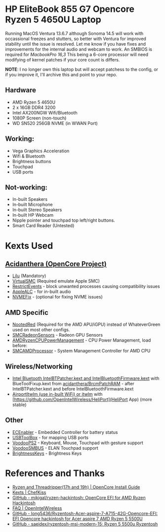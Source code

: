 # HP EliteBook 855 G7 Opencore Ryzen 5 4650U Laptop

Running MacOS Ventura 13.6.7 although Sonoma 14.5 will work with occassional freezes and stutters, so better with Ventura for improved stability until the issue is resolved. Let me know if you have fixes and improvements for the internal audio and webcam to work. An SMBIOS is required for *MacbookPro 16,3* This being a 6-core processor will need modifying of kernel patches if your core count is differs.

**NOTE**: I no longer own this laptop but will accept patchess to the config, or if you improve it, I'll archive this and point to your repo.

## Hardware

- AMD Ryzen 5 4650U
- 2 x 16GB DDR4 3200
- Intel AX200NGW Wifi/Bluetooth    
- 1080P Screen (non-touch)
- WD SN520 256GB NVME (in WWAN Port)
 
## Working:

- Vega Graphics Acceleration
- Wifi & Bluetooth
- Brightness buttons
- Touchpad 
- USB ports 

## Not-working:

- In-built Speakers
- In-built Microphone
- In-built Stereo Speakers
- In-built HP Webcam
- Nipple pointer and touchpad top left/right buttons.
- Smart Card Reader (Untested)


# Kexts Used

## [Acidanthera (OpenCore Project)](https://github.com/acidanthera)

- [Lilu](https://github.com/acidanthera/Lilu) (Mandatory)
- [VirtualSMC](https://github.com/acidanthera/VirtualSMC) (Required emulate Apple SMC)
- [RestrictEvents](https://github.com/acidanthera/RestrictEvents) - block unwanted processes causing compatibility issues
- [AppleALC](https://github.com/acidanthera/AppleALC) - for in-built audio
- [NVMEFix](https://github.com/acidanthera/NVMeFix) - (optional for fixing NVME issues)

## AMD Specific

- [NootedRed](https://github.com/ChefKissInc/NootedRed) (Required for the AMD APU/iGPU) instead of WhateverGreen used on most other configs.
- [SMCRadeonSensors](https://github.com/ChefKissInc/SMCRadeonSensors) - Radeon GPU Sensors
- [AMDRyzenCPUPowerManagement](https://github.com/trulyspinach/SMCAMDProcessor) - CPU Power Management, load before:
- [SMCAMDProcessor](https://github.com/trulyspinach/SMCAMDProcessor) - System Management Controller for AMD CPU 
    
## Wireless/Networking

- [Intel Bluetooth IntelBTPatcher.kext and IntelBluetoothFirmware.kext](https://github.com/OpenIntelWireless/IntelBluetoothFirmware) with BlueToolFixup.kext from [acidanthera/BrcmPatchRAM](https://github.com/acidanthera/BrcmPatchRAM) - after IntelBTPatcher.kext and before IntelBluetoothFirmware.kext
- [AirportItwlm (use in-built WiFi) or itwlm](https://github.com/OpenIntelWireless/itlwm) with [https://github.com/OpenIntelWireless/HeliPort](HeliPort App) (more stable) 

## Other

- [ECEnabler](https://github.com/1Revenger1/ECEnabler) - Embedded Controller for battery status
- [USBToolBox](https://github.com/USBToolBox/kext) - for mapping USB ports
- [VoodooPS2](https://github.com/acidanthera/VoodooPS2) - Keyboard, Mouse, Touchpad with gesture support
- [VoodooSMBUS](https://github.com/VoodooSMBus/VoodooSMBus) - ELAN Touchpad support
- [BrightnessKeys](https://github.com/acidanthera/BrightnessKeys) - Brightness Keys

# References and Thanks

- [Ryzen and Threadripper(17h and 19h) | OpenCore Install Guide](https://dortania.github.io/OpenCore-Install-Guide/AMD/zen.html)
- [Kexts | ChefKiss](https://chefkissinc.github.io/guide/gathering-files/kexts#input)
- [GitHub - mikigal/ryzen-hackintosh: OpenCore EFI for AMD Ryzen Hackintosh](https://github.com/mikigal/ryzen-hackintosh)
- [FAQ | OpenIntelWireless](https://openintelwireless.github.io/IntelBluetoothFirmware/FAQ.html#what-additional-steps-should-i-do-to-make-bluetooth-work-on-macos-monterey-and-newer)
- [GitHub - long5436/Ryzentosh-Acer-aspire-7-A715-42G-Opencore-EFI: EFI Opencore hackintosh for Acer aspire 7 AMD Ryzen 5 5500U](https://github.com/long5436/Ryzentosh-Acer-aspire-7-A715-42G-Opencore-EFI)
- [GitHub - saeidex/ryzentosh-msi-modern-15: Ryzen 5 5500u Ryzentosh](https://github.com/saeidex/ryzentosh-msi-modern-15)
